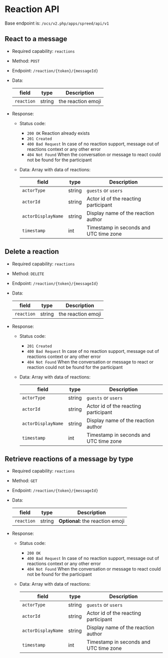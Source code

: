 # Reaction API

Base endpoint is: `/ocs/v2.php/apps/spreed/api/v1`

## React to a message

* Required capability: `reactions`
* Method: `POST`
* Endpoint: `/reaction/{token}/{messageId}`
* Data:

    field | type | Description
    ---|---|---
    `reaction` | string | the reaction emoji

* Response:
    - Status code:
        + `200 OK` Reaction already exists
        + `201 Created`
        + `400 Bad Request` In case of no reaction support, message out of reactions context or any other error
        + `404 Not Found` When the conversation or message to react could not be found for the participant

    - Data:
        Array with data of reactions:

        field | type | Description
        ---|---|---
        `actorType` | string | `guests` or `users`
        `actorId` | string | Actor id of the reacting participant
        `actorDisplayName` | string | Display name of the reaction author
        `timestamp` | int | Timestamp in seconds and UTC time zone

## Delete a reaction

* Required capability: `reactions`
* Method: `DELETE`
* Endpoint: `/reaction/{token}/{messageId}`
* Data:

    field | type | Description
    ---|---|---
    `reaction` | string | the reaction emoji

* Response:
    - Status code:
        + `201 Created`
        + `400 Bad Request` In case of no reaction support, message out of reactions context or any other error
        + `404 Not Found` When the conversation or message to react or reaction could not be found for the participant

    - Data:
        Array with data of reactions:

        field | type | Description
        ---|---|---
        `actorType` | string | `guests` or `users`
        `actorId` | string | Actor id of the reacting participant
        `actorDisplayName` | string | Display name of the reaction author
        `timestamp` | int | Timestamp in seconds and UTC time zone

## Retrieve reactions of a message by type

* Required capability: `reactions`
* Method: `GET`
* Endpoint: `/reaction/{token}/{messageId}`
* Data:

    field | type | Description
    ---|---|---
    `reaction` | string | **Optional:** the reaction emoji

* Response:
    - Status code:
        + `200 OK`
        + `400 Bad Request` In case of no reaction support, message out of reactions context or any other error
        + `404 Not Found` When the conversation or message to react could not be found for the participant

    - Data:
        Array with data of reactions:

        field | type | Description
        ---|---|---
        `actorType` | string | `guests` or `users`
        `actorId` | string | Actor id of the reacting participant
        `actorDisplayName` | string | Display name of the reaction author
        `timestamp` | int | Timestamp in seconds and UTC time zone
